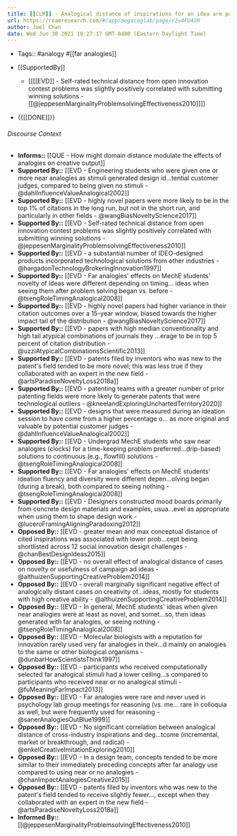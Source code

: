 ```yaml
---
title: [[CLM]] - Analogical distance of inspirations for an idea are positively related to the idea's creativity
url: https://roamresearch.com/#/app/megacoglab/page/r2v4FU42H
author: Joel Chan
date: Wed Jun 30 2021 10:27:17 GMT-0400 (Eastern Daylight Time)
---
```


- Tags:: #analogy #[[far analogies]]
- [[SupportedBy]]

    - [[[[EVD]] - Self-rated technical distance from open innovation contest problems was slightly positively correlated with submitting winning solutions - [[@jeppesenMarginalityProblemsolvingEffectiveness2010]]]]
- {{[[DONE]]}}

###### Discourse Context

- **Informs::** [[QUE - How might domain distance modulate the effects of analogies on creative output]]
- **Supported By::** [[EVD - Engineering students who were given one or more near analogies as stimuli generated design id...tential customer judges, compared to being given no stimuli - @dahlInfluenceValueAnalogical2002]]
- **Supported By::** [[EVD - highly novel papers were more likely to be in the top 1% of citations in the long run, but not in the short run, and particularly in other fields - @wangBiasNoveltyScience2017]]
- **Supported By::** [[EVD - Self-rated technical distance from open innovation contest problems was slightly positively correlated with submitting winning solutions - @jeppesenMarginalityProblemsolvingEffectiveness2010]]
- **Supported By::** [[EVD - a substantial number of IDEO-designed products incorporated technological solutions from other industries - @hargadonTechnologyBrokeringInnovation1997]]
- **Supported By::** [[EVD - Far analogies' effects on MechE students' novelty of ideas were different depending on timing... ideas when seeing them after problem solving began vs. before - @tsengRoleTimingAnalogical2008]]
- **Supported By::** [[EVD - highly novel papers had higher variance in their citation outcomes over a 15-year window, biased towards the higher impact tail of the distribution - @wangBiasNoveltyScience2017]]
- **Supported By::** [[EVD - papers with high median conventionality and high tail atypical combinations of journals they ...erage to be in top 5 percent of citation distribution - @uzziAtypicalCombinationsScientific2013]]
- **Supported By::** [[EVD - patents filed by inventors who was new to the patent's field tended to be more novel; this was less true if they collaborated with an expert in the new field - @artsParadiseNoveltyLoss2018a]]
- **Supported By::** [[EVD - patenting teams with a greater number of prior patenting fields were more likely to generate patents that were technological outliers - @kneelandExploringUnchartedTerritory2020]]
- **Supported By::** [[EVD - designs that were measured during an ideation session to have come from a higher percentage o... as more original and valuable by potential customer judges - @dahlInfluenceValueAnalogical2002]]
- **Supported By::** [[EVD - Undergrad MechE students who saw near analogies (clocks) for a time-keeping problem preferred...drip-based) solutions to continuous (e.g., flowfill) solutions - @tsengRoleTimingAnalogical2008]]
- **Supported By::** [[EVD - Far analogies' effects on MechE students' ideation fluency and diversity were different depen...olving began (during a break), both compared to seeing nothing - @tsengRoleTimingAnalogical2008]]
- **Supported By::** [[EVD - Designers constructed mood boards primarily from concrete design materials and examples, usua...evel as appropriate when using them to shape design work - @luceroFramingAligningParadoxing2012]]
- **Opposed By::** [[EVD - greater mean and max conceptual distance of cited inspirations was associated with lower prob...cept being shortlisted across 12 social innovation design challenges - @chanBestDesignIdeas2015]]
- **Opposed By::** [[EVD - no overall effect of analogical distance of cases on novelty or usefulness of campaign ad ideas - @althuizenSupportingCreativeProblem2014]]
- **Opposed By::** [[EVD - overall marginally significant negative effect of analogically distant cases on creativity of...ideas, mostly for students with high creative ability - @althuizenSupportingCreativeProblem2014]]
- **Opposed By::** [[EVD - In general, MechE students' ideas when given near analogies were at least as novel, and somet...so, then ideas generated with far analogies, or seeing nothing - @tsengRoleTimingAnalogical2008]]
- **Opposed By::** [[EVD - Molecular biologists with a reputation for innovation rarely used very far analogies in their...d mainly on analogies to the same or other biological organisms - @dunbarHowScientistsThink1997]]
- **Opposed By::** [[EVD - participants who received computationally selected far analogical stimuli had a lower ceiling...s compared to participants who received near or no analogical stimuli - @fuMeaningFarImpact2013]]
- **Opposed By::** [[EVD - Far analogies were rare and never used in psychology lab group meetings for reasoning (vs. me... rare in colloquia as well, but were frequently used for reasoning - @sanerAnalogiesOutBlue1999]]
- **Opposed By::** [[EVD - No significant correlation between analogical distance of cross-industry inspirations and deg...tcome (incremental, market or breakthrough, and radical) - @enkelCreativeImitationExploring2010]]
- **Opposed By::** [[EVD - In a design team, concepts tended to be more similar to their immediately preceding concepts after far analogy use compared to using near or no analogies - @chanImpactAnalogiesCreative2015]]
- **Opposed By::** [[EVD - patents filed by inventors who was new to the patent's field tended to receive slightly fewer..., except when they collaborated with an expert in the new field - @artsParadiseNoveltyLoss2018a]]
- **Informed By::** [[@jeppesenMarginalityProblemsolvingEffectiveness2010]]
